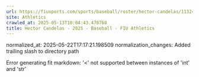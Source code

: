 ```yaml
---
url: https://fiusports.com/sports/baseball/roster/hector-candelas/11324/
site: Athletics
crawled_at: 2025-05-13T10:04:43.478768
title: Hector Candelas - 2025 - Baseball - FIU Athletics
---
```

normalized_at: 2025-05-22T17:17:21.198509
normalization_changes: Added trailing slash to directory path

Error generating fit markdown: '<' not supported between instances of 'int' and 'str'
